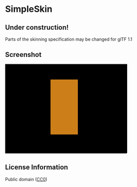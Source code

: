 # SimpleSkin

## Under construction! 

Parts of the skinning specification may be changed for glTF 1.1

## Screenshot

![screenshot](screenshot/screenshot.gif)

## License Information

Public domain ([CC0](https://creativecommons.org/publicdomain/zero/1.0/))